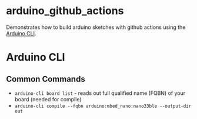 # arduino_github_actions
Demonstrates how to build arduino sketches with github actions using the [Arduino CLI](https://arduino.github.io/arduino-cli/).

# Arduino CLI

## Common Commands
* `arduino-cli board list` - reads out full qualified name (FQBN) of your board (needed for compile)
* `arduino-cli compile --fqbn arduino:mbed_nano:nano33ble --output-dir out`